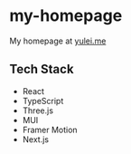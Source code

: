 # my-homepage

My homepage at [yulei.me](https://yulei.me)

## Tech Stack

- React
- TypeScript
- Three.js
- MUI
- Framer Motion
- Next.js
